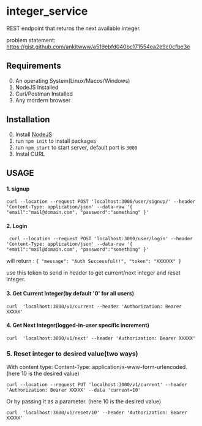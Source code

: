 # integer_service
REST endpoint that returns the next available integer.

problem statement: https://gist.github.com/ankitwww/a519ebfd040bc171554ea2e9c0cfbe3e


## Requirements
0. An operating System(Linux/Macos/Windows)
1. NodeJS Installed
2. Curl/Postman Installed
3. Any mordern browser


## Installation
 0. Install [NodeJS](https://nodejs.org/en/) 
 1. run `npm init` to install packages
 2. run `npm start` to start server, default port is `3000`
 3. Instal CURL


## USAGE

#### 1. signup

`curl --location --request POST 'localhost:3000/user/signup/' --header 'Content-Type: application/json' --data-raw '{
   "email":"mail@domain.com",
   "password":"something"
}'`

#### 2. Login

`
curl --location --request POST 'localhost:3000/user/login' --header 'Content-Type: application/json' --data-raw '{
   "email":"mail@domain.com",
   "password":"something"
}'`

will return :
`{
   "message": "Auth Successful!!",
   "token": "XXXXXX"
}`
 
 use this token to send in header to  get current/next integer and reset integer.
 
#### 3. Get Current Integer(by default '0' for all users)
 
 `curl  'localhost:3000/v1/current --header 'Authorization: Bearer XXXXX'`

#### 4. Get Next Integer(logged-in-user specific increment)

`curl  'localhost:3000/v1/next' --header 'Authorization: Bearer XXXXX'`
 
### 5. Reset integer to desired value(two ways)

With content type: Content-Type: application/x-www-form-urlencoded. (here 10 is the desired value)

`curl --location --request PUT 'localhost:3000/v1/current' --header 'Authorization: Bearer XXXXX' --data 'current=10'`

Or by passing it as a parameter. (here 10 is the desired value)

`curl  'localhost:3000/v1/reset/10' --header 'Authorization: Bearer XXXXX'`



